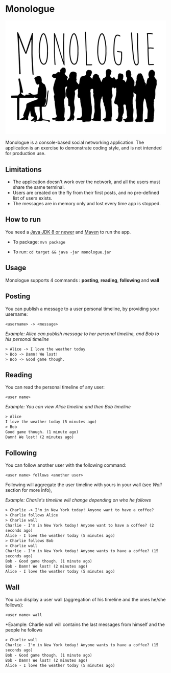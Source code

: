 Monologue
=========

![Monologue logo](assets/logo.png)

Monologue is a console-based social networking application.
The application is an exercise to demonstrate coding style, and is not intended for production use.

Limitations
-----------

 * The application doesn't work over the network, and all the users must share the same terminal.
 * Users are created on the fly from their first posts, and no pre-defined list of users exists.
 * The messages are in memory only and lost every time app is stopped.
 
How to run
----------

You need a [Java JDK 8 or newer][jdk-link] and [Maven][maven-link] to run the app.

* To package: `mvn package`

* To run: `cd target && java -jar monologue.jar`


Usage
-----

Monologue supports 4 commands : **posting**, **reading**, **following** and **wall**

## Posting

You can publish a message to a user personal timeline, by providing your username:

    <username> -> <message>

*Example: Alice can publish message to her personal timeline, and Bob to his personal timeline*

    > Alice -> I love the weather today
    > Bob -> Damn! We lost!
    > Bob -> Good game though.

## Reading

You can read the personal timeline of any user:

    <user name>

*Example: You can view Alice timeline and then Bob timeline*

    > Alice
    I love the weather today (5 minutes ago)
    > Bob
    Good game though. (1 minute ago)
    Damn! We lost! (2 minutes ago)

## Following

You can follow another user with the following command:

    <user name> follows <another user>

Following will aggregate the user timeline with yours in your wall (see _Wall_ section for more info),

*Example:  Charlie's timeline will change depending on who he follows*

    > Charlie -> I'm in New York today! Anyone want to have a coffee?
    > Charlie follows Alice
    > Charlie wall
    Charlie - I'm in New York today! Anyone want to have a coffee? (2 seconds ago)
    Alice - I love the weather today (5 minutes ago)
    > Charlie follows Bob
    > Charlie wall
    Charlie - I'm in New York today! Anyone wants to have a coffee? (15 seconds ago)
    Bob - Good game though. (1 minute ago)
    Bob - Damn! We lost! (2 minutes ago)
    Alice - I love the weather today (5 minutes ago)

## Wall

You can display a user wall (aggregation of his timeline and the ones he/she follows):

    <user name> wall

*Example: Charlie wall will contains the last messages from himself and the people he follows

    > Charlie wall
    Charlie - I'm in New York today! Anyone wants to have a coffee? (15 seconds ago)
    Bob - Good game though. (1 minute ago)
    Bob - Damn! We lost! (2 minutes ago)
    Alice - I love the weather today (5 minutes ago)


[jdk-link]: http://www.oracle.com/technetwork/java/javase/downloads/
[maven-link]: https://maven.apache.org/
